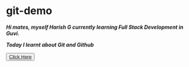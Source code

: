 # git-demo

***Hi mates, myself Harish G currently learning Full Stack Development in Guvi.***

***Today I learnt about Git and Github***

<button :target=”_blank”>[Click Here](https://www.google.com)</button>